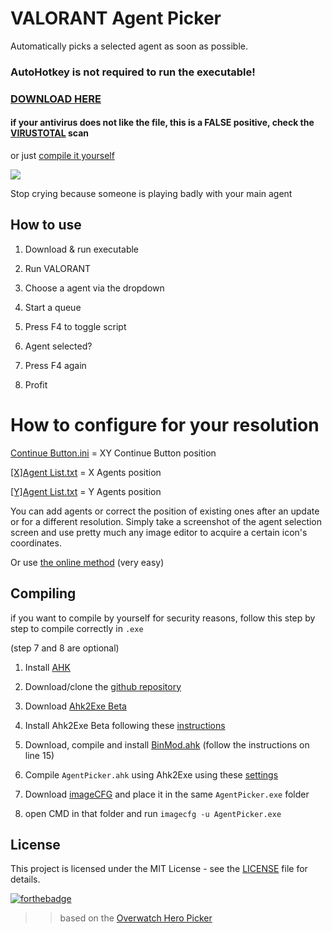 # VALORANT Agent Picker
Automatically picks a selected agent as soon as possible.

### AutoHotkey is not required to run the executable!
### [DOWNLOAD HERE](https://github.com/pintoso/Agent-Picker/releases/latest/download/AgentPicker.exe)
#### if your antivirus does not like the file, this is a FALSE positive, check the [VIRUSTOTAL](https://www.virustotal.com/gui/file/b16bab869527ccafd8c885928012ffbef102175358ce744e751495029da1ce34/detection) scan
or just [compile it yourself](#compiling)


![](https://i.imgur.com/0nYAqMg.png)

Stop crying because someone is playing badly with your main agent

## How to use
1. Download & run executable
2. Run VALORANT
3. Choose a agent via the dropdown

4. Start a queue
5. Press F4 to toggle script
6. Agent selected?
7. Press F4 again
8. Profit

# How to configure for your resolution

[Continue Button.ini](Continue%20Button.ini) = XY Continue Button position

[[X]Agent List.txt]([X]Agent%20List.txt) = X Agents position

[[Y]Agent List.txt]([Y]Agent%20List.txt) = Y Agents position

You can add agents or correct the position of existing ones after an update or for a different resolution.
Simply take a screenshot of the agent selection screen and use pretty much any image editor to acquire a certain icon's coordinates.

Or use [the online method](https://github.com/pintoso/Agent-Picker/issues/2) (very easy)

## Compiling
if you want to compile by yourself for security reasons, follow this step by step to compile correctly in `.exe`

(step 7 and 8 are optional)

1. Install [AHK](https://www.autohotkey.com/download/)

2. Download/clone the [github repository](https://github.com/pintoso/Agent-Picker)

3. Download [Ahk2Exe Beta](https://github.com/AutoHotkey/Ahk2Exe/releases/tag/Ahk2Exe_v1.1.34.00_Beta_1)

4. Install Ahk2Exe Beta following these [instructions](https://www.autohotkey.com/boards/viewtopic.php?f=6&t=65095)

5. Download, compile and install [BinMod.ahk](https://github.com/AutoHotkey/Ahk2Exe/blob/master/BinMod.ahk) (follow the instructions on line 15)

6. Compile `AgentPicker.ahk` using Ahk2Exe using these [settings](https://prnt.sc/1rbyj5u)

7. Download [imageCFG](https://robpol86.com/imagecfg.html) and place it in the same `AgentPicker.exe` folder

8. open CMD in that folder and run `imagecfg -u AgentPicker.exe`


## License
This project is licensed under the MIT License - see the [LICENSE](LICENSE) file for details.

[![forthebadge](https://forthebadge.com/images/badges/built-with-love.svg)](https://forthebadge.com)


> > based on the [Overwatch Hero Picker](https://github.com/Robert-K/overwatch-hero-picker/)
